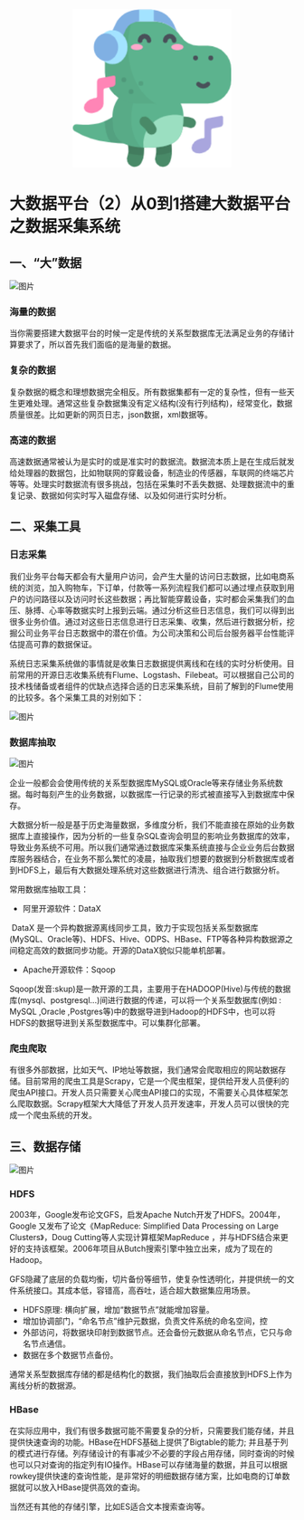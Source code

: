 <p align="center">
    <img width="280px" src="image/konglong/m2.png" >
</p>

# 大数据平台（2）从0到1搭建大数据平台之数据采集系统

## 一、“大”数据

![图片](https://mmbiz.qpic.cn/mmbiz_png/z2DApiaibzMic9kTibmOap7oS3tjBCadOXC65wrCdnOj19T0ibpSefyc4JqE5eD4fxLXhAgIaicdmZ1YnQxwgWQSEw0Q/640?wx_fmt=png&tp=webp&wxfrom=5&wx_lazy=1&wx_co=1)

### 海量的数据

当你需要搭建大数据平台的时候一定是传统的关系型数据库无法满足业务的存储计算要求了，所以首先我们面临的是海量的数据。

### 复杂的数据

复杂数据的概念和理想数据完全相反。所有数据集都有一定的复杂性，但有一些天生更难处理。通常这些复杂数据集没有定义结构(没有行列结构)，经常变化，数据质量很差。比如更新的网页日志，json数据，xml数据等。

### 高速的数据

高速数据通常被认为是实时的或是准实时的数据流。数据流本质上是在生成后就发给处理器的数据包，比如物联网的穿戴设备，制造业的传感器，车联网的终端芯片等等。处理实时数据流有很多挑战，包括在采集时不丢失数据、处理数据流中的重复记录、数据如何实时写入磁盘存储、以及如何进行实时分析。

## 二、采集工具

### 日志采集

我们业务平台每天都会有大量用户访问，会产生大量的访问日志数据，比如电商系统的浏览，加入购物车，下订单，付款等一系列流程我们都可以通过埋点获取到用户的访问路径以及访问时长这些数据；再比智能穿戴设备，实时都会采集我们的血压、脉搏、心率等数据实时上报到云端。通过分析这些日志信息，我们可以得到出很多业务价值。通过对这些日志信息进行日志采集、收集，然后进行数据分析，挖掘公司业务平台日志数据中的潜在价值。为公司决策和公司后台服务器平台性能评估提高可靠的数据保证。



系统日志采集系统做的事情就是收集日志数据提供离线和在线的实时分析使用。目前常用的开源日志收集系统有Flume、Logstash、Filebeat。可以根据自己公司的技术栈储备或者组件的优缺点选择合适的日志采集系统，目前了解到的Flume使用的比较多。各个采集工具的对别如下：



![图片](https://mmbiz.qpic.cn/mmbiz_png/z2DApiaibzMic9LEBvDRibiaMJ47p2e05024O4EZ9A526nIIaQu13owRSFufbpFXb780AYApW3uxwfGGSxFOkumSnWg/640?wx_fmt=png&tp=webp&wxfrom=5&wx_lazy=1&wx_co=1)



### 数据库抽取

![图片](https://mmbiz.qpic.cn/mmbiz_png/z2DApiaibzMic9kTibmOap7oS3tjBCadOXC693crpafkj7WaRVibcicPtS5ibczbVW3pLZzLqGoicCZDTjN2mRXV97ficIA/640?wx_fmt=png&tp=webp&wxfrom=5&wx_lazy=1&wx_co=1)

企业一般都会会使用传统的关系型数据库MySQL或Oracle等来存储业务系统数据。每时每刻产生的业务数据，以数据库一行记录的形式被直接写入到数据库中保存。

大数据分析一般是基于历史海量数据，多维度分析，我们不能直接在原始的业务数据库上直接操作，因为分析的一些复杂SQL查询会明显的影响业务数据库的效率，导致业务系统不可用。所以我们通常通过数据库采集系统直接与企业业务后台数据库服务器结合，在业务不那么繁忙的凌晨，抽取我们想要的数据到分析数据库或者到HDFS上，最后有大数据处理系统对这些数据进行清洗、组合进行数据分析。

常用数据库抽取工具：

- 阿里开源软件：DataX

​    DataX 是一个异构数据源离线同步工具，致力于实现包括关系型数据库(MySQL、Oracle等)、HDFS、Hive、ODPS、HBase、FTP等各种异构数据源之间稳定高效的数据同步功能。开源的DataX貌似只能单机部署。

- Apache开源软件：Sqoop

​    Sqoop(发音:skup)是一款开源的工具，主要用于在HADOOP(Hive)与传统的数据库(mysql、postgresql...)间进行数据的传递，可以将一个关系型数据库(例如 : MySQL ,Oracle ,Postgres等)中的数据导进到Hadoop的HDFS中，也可以将HDFS的数据导进到关系型数据库中。可以集群化部署。

### 爬虫爬取

有很多外部数据，比如天气、IP地址等数据，我们通常会爬取相应的网站数据存储。目前常用的爬虫工具是Scrapy，它是一个爬虫框架，提供给开发人员便利的爬虫API接口。开发人员只需要关心爬虫API接口的实现，不需要关心具体框架怎么爬取数据。Scrapy框架大大降低了开发人员开发速率，开发人员可以很快的完成一个爬虫系统的开发。

## 三、数据存储

![图片](https://mmbiz.qpic.cn/mmbiz_png/z2DApiaibzMic9kTibmOap7oS3tjBCadOXC6vq5o3AJrtnUB0VibZj6tO0XvEVywPedsmC6FcDvnB03chqeabM8JRqg/640?wx_fmt=png&tp=webp&wxfrom=5&wx_lazy=1&wx_co=1)

### HDFS 

2003年，Google发布论文GFS，启发Apache Nutch开发了HDFS。2004年，Google 又发布了论文《MapReduce: Simplified Data Processing on Large Clusters》，Doug Cutting等人实现计算框架MapReduce ，并与HDFS结合来更好的支持该框架。2006年项目从Butch搜索引擎中独立出来，成为了现在的Hadoop。

GFS隐藏了底层的负载均衡，切片备份等细节，使复杂性透明化，并提供统一的文件系统接口。其成本低，容错高，高吞吐，适合超大数据集应用场景。

- HDFS原理:
  横向扩展，增加“数据节点”就能增加容量。
- 增加协调部门，“命名节点”维护元数据，负责文件系统的命名空间，控
- 外部访问，将数据块印射到数据节点。还会备份元数据从命名节点，它只与命名节点通信。
- 数据在多个数据节点备份。

通常关系型数据库存储的都是结构化的数据，我们抽取后会直接放到HDFS上作为离线分析的数据源。

### HBase

在实际应用中，我们有很多数据可能不需要复杂的分析，只需要我们能存储，并且提供快速查询的功能。HBase在HDFS基础上提供了Bigtable的能力; 并且基于列的模式进行存储。列存储设计的有事减少不必要的字段占用存储，同时查询的时候也可以只对查询的指定列有IO操作。HBase可以存储海量的数据，并且可以根据rowkey提供快速的查询性能，是非常好的明细数据存储方案，比如电商的订单数据就可以放入HBase提供高效的查询。

当然还有其他的存储引擎，比如ES适合文本搜索查询等。